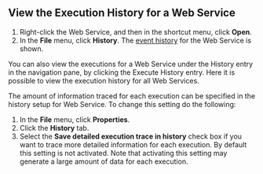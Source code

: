 ## View the Execution History for a Web Service

1.  Right-click the Web Service, and then in the shortcut menu, click **Open**.
2.  In the **File** menu, click **History**. The [event history](../../../terminology.md) for the Web Service is shown.

You can also view the executions for a Web Service under the History entry in the navigation pane, by clicking the Execute History entry. Here it is possible to view the execution history for all Web Services.

The amount of information traced for each execution can be specified in the history setup for Web Service. To change this setting do the following:

1.  In the **File** menu, click **Properties**.
2.  Click the **History** tab.
3.  Select the **Save detailed execution trace in history** check box if you want to trace more detailed information for each execution. By default this setting is not activated. Note that activating this setting may generate a large amount of data for each execution.